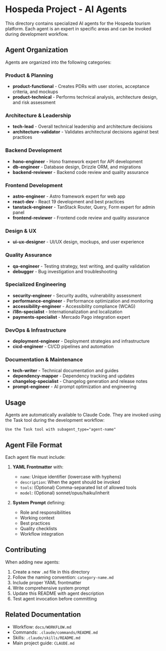 # Hospeda Project - AI Agents

This directory contains specialized AI agents for the Hospeda tourism platform. Each agent is an expert in specific areas and can be invoked during development workflow.

## Agent Organization

Agents are organized into the following categories:

### Product & Planning

- **product-functional** - Creates PDRs with user stories, acceptance criteria, and mockups
- **product-technical** - Performs technical analysis, architecture design, and risk assessment

### Architecture & Leadership

- **tech-lead** - Overall technical leadership and architecture decisions
- **architecture-validator** - Validates architectural decisions against best practices

### Backend Development

- **hono-engineer** - Hono framework expert for API development
- **db-engineer** - Database design, Drizzle ORM, and migrations
- **backend-reviewer** - Backend code review and quality assurance

### Frontend Development

- **astro-engineer** - Astro framework expert for web app
- **react-dev** - React 19 development and best practices
- **tanstack-engineer** - TanStack Router, Query, Form expert for admin panel
- **frontend-reviewer** - Frontend code review and quality assurance

### Design & UX

- **ui-ux-designer** - UI/UX design, mockups, and user experience

### Quality Assurance

- **qa-engineer** - Testing strategy, test writing, and quality validation
- **debugger** - Bug investigation and troubleshooting

### Specialized Engineering

- **security-engineer** - Security audits, vulnerability assessment
- **performance-engineer** - Performance optimization and monitoring
- **accessibility-engineer** - Accessibility compliance (WCAG)
- **i18n-specialist** - Internationalization and localization
- **payments-specialist** - Mercado Pago integration expert

### DevOps & Infrastructure

- **deployment-engineer** - Deployment strategies and infrastructure
- **cicd-engineer** - CI/CD pipelines and automation

### Documentation & Maintenance

- **tech-writer** - Technical documentation and guides
- **dependency-mapper** - Dependency tracking and updates
- **changelog-specialist** - Changelog generation and release notes
- **prompt-engineer** - AI prompt optimization and engineering

## Usage

Agents are automatically available to Claude Code. They are invoked using the Task tool during the development workflow:

```
Use the Task tool with subagent_type="agent-name"
```

## Agent File Format

Each agent file must include:

1. **YAML Frontmatter** with:
   - `name`: Unique identifier (lowercase with hyphens)
   - `description`: When the agent should be invoked
   - `tools`: (Optional) Comma-separated list of allowed tools
   - `model`: (Optional) sonnet/opus/haiku/inherit

2. **System Prompt** defining:
   - Role and responsibilities
   - Working context
   - Best practices
   - Quality checklists
   - Workflow integration

## Contributing

When adding new agents:

1. Create a new `.md` file in this directory
2. Follow the naming convention: `category-name.md`
3. Include proper YAML frontmatter
4. Write comprehensive system prompt
5. Update this README with agent description
6. Test agent invocation before committing

## Related Documentation

- Workflow: `docs/WORKFLOW.md`
- Commands: `.claude/commands/README.md`
- Skills: `.claude/skills/README.md`
- Main project guide: `CLAUDE.md`
